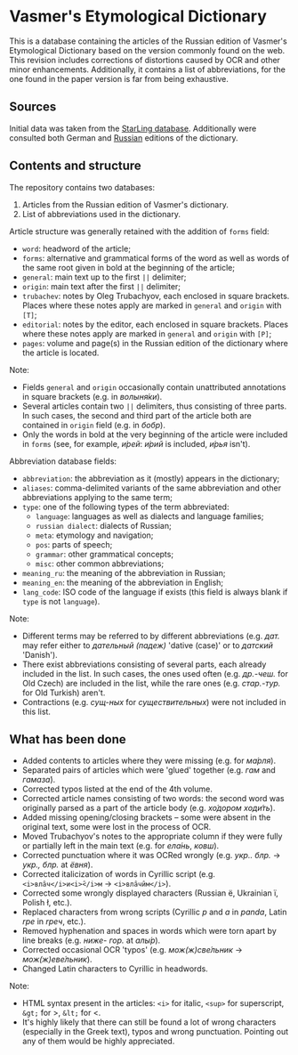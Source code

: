 # Vasmer's Etymological Dictionary

This is a database containing the articles of the Russian edition of Vasmer's Etymological Dictionary based on the version commonly found on the web. This revision includes corrections of distortions caused by OCR and other minor enhancements. Additionally, it contains a list of abbreviations, for the one found in the paper version is far from being exhaustive.

## Sources

Initial data was taken from the [StarLing database](https://starling.rinet.ru/cgi-bin/response.cgi?root=%2fusr%2flocal%2fshare%2fstarling%2fmorpho&morpho=1&basename=morpho\vasmer\vasmer&first=1&off=&text_word=&method_word=substring&ic_word=on&text_general=&method_general=substring&ic_general=on&text_origin=&method_origin=substring&ic_origin=on&text_trubachev=&method_trubachev=substring&ic_trubachev=on&text_editorial=&method_editorial=substring&ic_editorial=on&text_pages=&method_pages=substring&ic_pages=on&text_any=&method_any=substring&sort=word&ic_any=on&encoding=utf-eng). Additionally were consulted both German and [Russian](http://www.slovorod.ru/etym-vasmer/) editions of the dictionary.

## Contents and structure

The repository contains two databases:
1. Articles from the Russian edition of Vasmer's dictionary.
2. List of abbreviations used in the dictionary.

Article structure was generally retained with the addition of `forms` field:
* `word`: headword of the article;
* `forms`: alternative and grammatical forms of the word as well as words of the same root given in bold at the beginning of the article;
* `general`: main text up to the first `||` delimiter;
* `origin`: main text after the first `||` delimiter;
* `trubachev`: notes by Oleg Trubachyov, each enclosed in square brackets. Places where these notes apply are marked in `general` and `origin` with `[Т]`;
* `editorial`: notes by the editor, each enclosed in square brackets. Places where these notes apply are marked in `general` and `origin` with `[Р]`;
* `pages`: volume and page(s) in the Russian edition of the dictionary where the article is located.

Note:
* Fields `general` and `origin` occasionally contain unattributed annotations in square brackets (e.g. in *волыня́ки*).
* Several articles contain two `||` delimiters, thus consisting of three parts. In such cases, the second and third part of the article both are contained in `origin` field (e.g. in *бобр*).
* Only the words in bold at the very beginning of the article were included in `forms` (see, for example, *и́рей*: *и́рий* is included, *и́рья* isn't). 

Abbreviation database fields:
* `abbreviation`: the abbreviation as it (mostly) appears in the dictionary;
* `aliases`: comma-delimited variants of the same abbreviation and other abbreviations applying to the same term;
* `type`: one of the following types of the term abbreviated:
    * `language`: languages as well as dialects and language families;
    * `russian dialect`: dialects of Russian;
    * `meta`: etymology and navigation;
    * `pos`: parts of speech;
    * `grammar`: other grammatical concepts;
    * `misc`: other common abbreviations;
* `meaning_ru`: the meaning of the abbreviation in Russian;
* `meaning_en`: the meaning of the abbreviation in English;
* `lang_code`: ISO code of the language if exists (this field is always blank if `type` is not `language`).

Note:
* Different terms may be referred to by different abbreviations (e.g. *дат.* may refer either to *дательный (падеж)* 'dative (case)' or to *датский* 'Danish').
* There exist abbreviations consisting of several parts, each already included in the list. In such cases, the ones used often (e.g. *др.-чеш.* for Old Czech) are included in the list, while the rare ones (e.g. *стар.-тур.* for Old Turkish) aren't.
* Contractions (e.g. *сущ-ных* for *существительных*) were not included in this list.

## What has been done

* Added contents to articles where they were missing (e.g. for *ма́рля*).
* Separated pairs of articles which were 'glued' together (e.g. *гам* and *гамаза́*).
* Corrected typos listed at the end of the 4th volume.
* Corrected article names consisting of two words: the second word was originally parsed as a part of the article body (e.g. *хо́дором ходи́ть*).
* Added missing opening/closing brackets – some were absent in the original text, some were lost in the process of OCR.
* Moved Trubachyov's notes to the appropriate column if they were fully or partially left in the main text (e.g. for *ела́нь*, *ковш*).
* Corrected punctuation where it was OCRed wrongly (e.g. *укр.. блр.* -> *укр., блр.* at *ёвня*).
* Corrected italicization of words in Cyrillic script (e.g. `<i>вла̑ч</i>и<i>̑</i>м` -> `<i>вла̑чи̑м</i>`).
* Corrected some wrongly displayed characters (Russian ё, Ukrainian ї, Polish ł, etc.).
* Replaced characters from wrong scripts (Cyrillic *р* and *а* in *раndа*, Latin *rpe* in *rpeч*, etc.).
* Removed hyphenation and spaces in words which were torn apart by line breaks (e.g. *ниже-  гор.* at *алы́р*).
* Corrected occasional OCR 'typos' (e.g. *мож(ж)све́льник* -> *мож(ж)еве́льник*).
* Changed Latin characters to Cyrillic in headwords.

Note:
* HTML syntax present in the articles: `<i>` for italic, `<sup>` for superscript, `&gt;` for >, `&lt;` for <.
* It's highly likely that there can still be found a lot of wrong characters (especially in the Greek text), typos and wrong punctuation. Pointing out any of them would be highly appreciated.